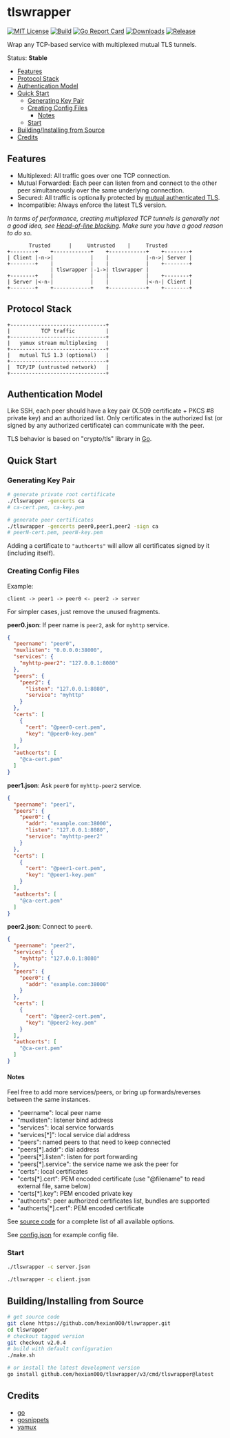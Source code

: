 # tlswrapper

[![MIT License](https://img.shields.io/github/license/hexian000/tlswrapper)](https://github.com/hexian000/tlswrapper/blob/master/LICENSE)
[![Build](https://github.com/hexian000/tlswrapper/actions/workflows/build.yaml/badge.svg)](https://github.com/hexian000/tlswrapper/actions/workflows/build.yaml)
[![Go Report Card](https://goreportcard.com/badge/github.com/hexian000/tlswrapper/v3)](https://goreportcard.com/report/github.com/hexian000/tlswrapper/v3)
[![Downloads](https://img.shields.io/github/downloads/hexian000/tlswrapper/total.svg)](https://github.com/hexian000/tlswrapper/releases)
[![Release](https://img.shields.io/github/release/hexian000/tlswrapper.svg?style=flat)](https://github.com/hexian000/tlswrapper/releases)

Wrap any TCP-based service with multiplexed mutual TLS tunnels.

Status: **Stable**

- [Features](#features)
- [Protocol Stack](#protocol-stack)
- [Authentication Model](#authentication-model)
- [Quick Start](#quick-start)
  - [Generating Key Pair](#generating-key-pair)
  - [Creating Config Files](#creating-config-files)
    - [Notes](#notes)
  - [Start](#start)
- [Building/Installing from Source](#buildinginstalling-from-source)
- [Credits](#credits)

## Features

- Multiplexed: All traffic goes over one TCP connection.
- Mutual Forwarded: Each peer can listen from and connect to the other peer simultaneously over the same underlying connection.
- Secured: All traffic is optionally protected by [mutual authenticated TLS](https://en.wikipedia.org/wiki/Mutual_authentication#mTLS).
- Incompatible: Always enforce the latest TLS version.

*In terms of performance, creating multiplexed TCP tunnels is generally not a good idea, see [Head-of-line blocking](https://en.wikipedia.org/wiki/Head-of-line_blocking). Make sure you have a good reason to do so.*

```
       Trusted      |     Untrusted    |     Trusted
+--------+    +------------+    +------------+    +--------+
| Client |-n->|            |    |            |-n->| Server |
+--------+    |            |    |            |    +--------+
              | tlswrapper |-1->| tlswrapper |
+--------+    |            |    |            |    +--------+
| Server |<-n-|            |    |            |<-n-| Client |
+--------+    +------------+    +------------+    +--------+
```

## Protocol Stack

```
+-------------------------------+
|          TCP traffic          |
+-------------------------------+
|   yamux stream multiplexing   |
+-------------------------------+
|   mutual TLS 1.3 (optional)   |
+-------------------------------+
|  TCP/IP (untrusted network)   |
+-------------------------------+
```

## Authentication Model

Like SSH, each peer should have a key pair (X.509 certificate + PKCS #8 private key) and an authorized list. Only certificates in the authorized list (or signed by any authorized certificate) can communicate with the peer.

TLS behavior is based on "crypto/tls" library in [Go](https://github.com/golang/go).

## Quick Start

### Generating Key Pair

```sh
# generate private root certificate
./tlswrapper -gencerts ca
# ca-cert.pem, ca-key.pem

# generate peer certificates
./tlswrapper -gencerts peer0,peer1,peer2 -sign ca
# peerN-cert.pem, peerN-key.pem
```

Adding a certificate to `"authcerts"` will allow all certificates signed by it (including itself).

### Creating Config Files

Example:

`client -> peer1 -> peer0 <- peer2 -> server`

For simpler cases, just remove the unused fragments.

**peer0.json**: If peer name is `peer2`, ask for `myhttp` service.

```json
{
  "peername": "peer0",
  "muxlisten": "0.0.0.0:38000",
  "services": {
    "myhttp-peer2": "127.0.0.1:8080"
  },
  "peers": {
    "peer2": {
      "listen": "127.0.0.1:8080",
      "service": "myhttp"
    }
  },
  "certs": [
    {
      "cert": "@peer0-cert.pem",
      "key": "@peer0-key.pem"
    }
  ],
  "authcerts": [
    "@ca-cert.pem"
  ]
}
```

**peer1.json**: Ask `peer0` for `myhttp-peer2` service.

```json
{
  "peername": "peer1",
  "peers": {
    "peer0": {
      "addr": "example.com:38000",
      "listen": "127.0.0.1:8080",
      "service": "myhttp-peer2"
    }
  },
  "certs": [
    {
      "cert": "@peer1-cert.pem",
      "key": "@peer1-key.pem"
    }
  ],
  "authcerts": [
    "@ca-cert.pem"
  ]
}
```

**peer2.json**: Connect to `peer0`.

```json
{
  "peername": "peer2",
  "services": {
    "myhttp": "127.0.0.1:8080"
  },
  "peers": {
    "peer0": {
      "addr": "example.com:38000"
    }
  },
  "certs": [
    {
      "cert": "@peer2-cert.pem",
      "key": "@peer2-key.pem"
    }
  ],
  "authcerts": [
    "@ca-cert.pem"
  ]
}
```

#### Notes

Feel free to add more services/peers, or bring up forwards/reverses between the same instances.

- "peername": local peer name
- "muxlisten": listener bind address
- "services": local service forwards
- "services[\*]": local service dial address
- "peers": named peers to that need to keep connected
- "peers[\*].addr": dial address
- "peers[\*].listen": listen for port forwarding
- "peers[\*].service": the service name we ask the peer for
- "certs": local certificates
- "certs[\*].cert": PEM encoded certificate (use "@filename" to read external file, same below)
- "certs[\*].key": PEM encoded private key
- "authcerts": peer authorized certificates list, bundles are supported
- "authcerts[\*].cert": PEM encoded certificate

See [source code](v3/config.go) for a complete list of all available options.

See [config.json](config.json) for example config file.

### Start

```sh
./tlswrapper -c server.json

./tlswrapper -c client.json
```

## Building/Installing from Source

```sh
# get source code
git clone https://github.com/hexian000/tlswrapper.git
cd tlswrapper
# checkout tagged version
git checkout v2.0.4
# build with default configuration
./make.sh

# or install the latest development version
go install github.com/hexian000/tlswrapper/v3/cmd/tlswrapper@latest
```

## Credits

- [go](https://github.com/golang/go)
- [gosnippets](https://github.com/hexian000/gosnippets)
- [yamux](https://github.com/hashicorp/yamux)
